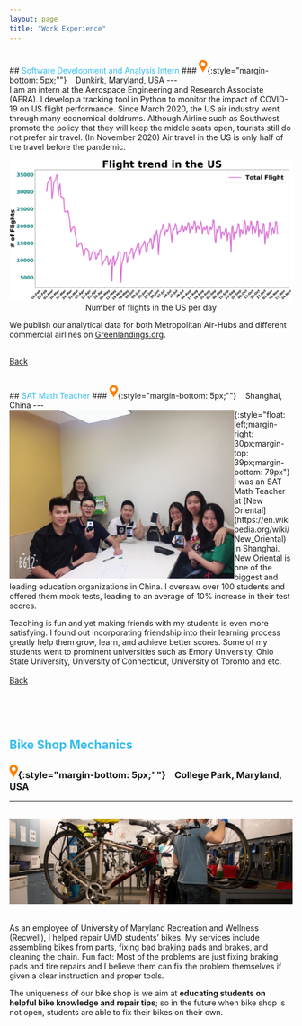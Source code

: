 ```yaml
---
layout: page
title: "Work Experience"
---
```


<br/>
<a name="AREA"></a>
## <span style="color:#34bdeb"> Software Development and Analysis Intern </span>
### <img src="/images/location-pin2.png" width="15">{:style="margin-bottom: 5px;""} &nbsp;&nbsp; Dunkirk, Maryland, USA
---

<br/>
I am an intern at the Aerospace Engineering and Research Associate (AERA). I develop a tracking tool in Python to monitor the impact of COVID-19 on US flight performance. Since March 2020, the US air industry went through many economical doldrums. Although Airline such as Southwest promote the policy that they will keep the middle seats open, tourists still do not prefer air travel. (In November 2020) Air travel in the US is only half of the travel before the pandemic.  

<p align="center">
  <img src="https://raw.githubusercontent.com/liangjiali0304/Greenlandings/master/Trajectories/Flight%20trend%20in%20the%20US.png">
  Number of flights in the US per day
  <br>
</p>

We publish our analytical data for both Metropolitan Air-Hubs and different commercial airlines on [Greenlandings.org](http://greenlandings.org/).

<br/>
<a href="/index.html#Back2AREA">Back</a>
<br/><br/><br/>
<a name="SAT"></a>
## <span style="color:#34bdeb"> SAT Math Teacher </span>
### <img src="/images/location-pin2.png" width="15">{:style="margin-bottom: 5px;""} &nbsp;&nbsp; Shanghai, China
---
<br/>
<img align="Left" width="400" img src="/images/IMG_1433.JPG" >{:style="float: left;margin-right: 30px;margin-top: 39px;margin-bottom: 79px"}
I was an SAT Math Teacher at [New Oriental](https://en.wikipedia.org/wiki/New_Oriental) in Shanghai. New Oriental is one of the biggest and leading education organizations in China. I oversaw over 100 students and offered them mock tests, leading to an average of 10% increase in their test scores.

Teaching is fun and yet making friends with my students is even more satisfying. I found out incorporating friendship into their learning process greatly help them grow, learn, and achieve better scores. Some of my students went to prominent universities such as Emory University, Ohio State University, University of Connecticut, University of Toronto and etc.
<br/><br/>
<a href="/index.html#Back2SAT">Back</a>

<br/><br/><br/>
## <span style="color:#34bdeb"> Bike Shop Mechanics</span>
### <img src="/images/location-pin2.png" width="15">{:style="margin-bottom: 5px;""} &nbsp;&nbsp; College Park, Maryland, USA
---
<br/>
<img src="assets/images/bikeshop.jpg">
<br/><br/>

As an employee of University of Maryland Recreation and Wellness (Recwell), I helped repair UMD students’ bikes. My services include assembling bikes from parts, fixing bad braking pads and brakes, and cleaning the chain. Fun fact: Most of the problems are just fixing braking pads and tire repairs and I believe them can fix the problem themselves if given a clear instruction and proper tools.

The uniqueness of our bike shop is we aim at **educating students on helpful bike knowledge and repair tips**; so in the future when bike shop is not open, students are able to fix their bikes on their own.
